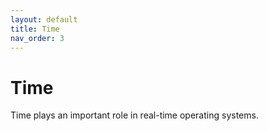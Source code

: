 ```yaml
---
layout: default
title: Time
nav_order: 3
---
```


# Time

Time plays an important role in real-time operating systems.
